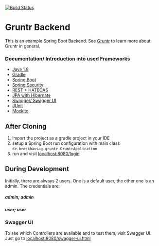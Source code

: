 [![Build Status](https://travis-ci.org/bzmmarvin222/gruntr-backend.svg?branch=master)](https://travis-ci.org/bzmmarvin222/gruntr-backend)

# Gruntr Backend
This is an example Spring Boot Backend. See [Gruntr](https://github.com/bzmmarvin222/gruntr) to learn more about Gruntr in general.

### Documentation/ Introduction into used Frameworks
- [Java 1.8](http://www.oracle.com/technetwork/java/javase/downloads/jdk8-downloads-2133151.html)
- [Gradle](https://gradle.org/)
- [Spring Boot](https://spring.io/projects/spring-boot)
- [Spring Security](https://spring.io/projects/spring-security)
- [REST + HATEOAS](https://spring.io/understanding/HATEOAS)
- [JPA with Hibernate](https://spring.io/guides/gs/accessing-data-jpa/)
- [Swagger/ Swagger UI](http://www.baeldung.com/swagger-2-documentation-for-spring-rest-api)
- [JUnit](https://junit.org/junit5/)
- [Mockito](http://site.mockito.org/)

## After Cloning
1. import the project as a gradle project in your IDE
2. setup a Spring Boot run configuration with main class `de.brockhausag.gruntr.GruntrApplication`
3. run and visit [localhost:8080/login](http://localhost:8080/login)

## During Development
Initially, there are always 2 users. One is a default user, the other one is an admin.
The credentials are:
##### admin; admin
##### user; user

### Swagger UI
To see which Controllers are available and to test them, visit Swagger UI.
Just go to [localhost:8080/swagger-ui.html](http://localhost:8080/swagger-ui.html)